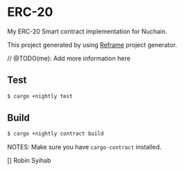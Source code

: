 # ERC-20

My ERC-20 Smart contract implementation for Nuchain.

This project generated by using [Reframe](https://github.com/ansvia/reframe) project generator.

// @TODO(me): Add more information here

## Test

```bash
$ cargo +nightly test
```

## Build

```bash
$ cargo +nightly contract build
```

NOTES: Make sure you have `cargo-contract` installed.

[] Robin Syihab


